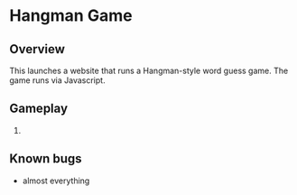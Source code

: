 # Hangman Game

## Overview

This launches a website that runs a Hangman-style word guess game. The game runs via Javascript.

## Gameplay

1. 


## Known bugs

- almost everything
